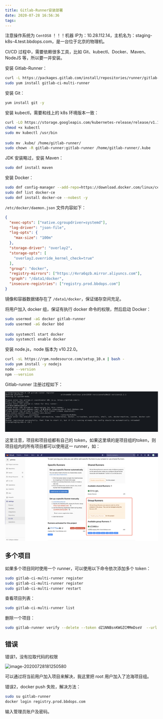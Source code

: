 ```yaml
---
title: Gitlab-Runner安装部署
date: 2020-07-28 16:56:36
tags:
---
```


注意操作系统为 `CentOS8`  ！！！机器 IP为：10.28.112.14，主机名为：staging-k8s-4.test.bbdops.com，是一台位于北京的物理机。

CI/CD 过程中，需要依赖很多工具，比如 Git、kubectl、Docker、Maven、NodeJS 等，所以要一并安装。

安装 Gitlab-Runner：

```bash
curl -L https://packages.gitlab.com/install/repositories/runner/gitlab-runner/script.rpm.sh | sudo bash
sudo yum install gitlab-ci-multi-runner
```

安装 Git：

```bash
yum install git -y
```

安装 kubectl，需要和线上的 k8s 环境版本一致：

```bash
curl -LO https://storage.googleapis.com/kubernetes-release/release/v1.17.4/bin/linux/amd64/kubectl
chmod +x kubectl
sudo mv kubectl /usr/bin

sudo mv .kube/ /home/gitlab-runner/
sudo chown -R gitlab-runner:gitlab-runner /home/gitlab-runner/.kube
```

JDK 安装略过，安装 Maven：

```bash
sudo dnf install maven
```

安装 Docker：

```bash
sudo dnf config-manager --add-repo=https://download.docker.com/linux/centos/docker-ce.repo
sudo dnf list docker-ce
sudo dnf install docker-ce --nobest -y
```

`/etc/docker/daemon.json` 文件内容如下：

```json
{
  "exec-opts": ["native.cgroupdriver=systemd"],
  "log-driver": "json-file",
  "log-opts": {
    "max-size": "100m"
  },
  "storage-driver": "overlay2",
  "storage-opts": [
    "overlay2.override_kernel_check=true"
  ],
  "group": "docker",
  "registry-mirrors": ["https://4vra6qzb.mirror.aliyuncs.com"],
  "graph": "/data1/docker",
  "insecure-registries": ["registry.prod.bbdops.com"]
}
```

镜像和容器数据储存在了 `/data1/docker`，保证储存空间充足。

将用户加入 docker 组，保证有执行 docker 命令的权限，然后启动 Docker：

```bash
sudo usermod -aG docker gitlab-runner
sudo usermod -aG docker bbd

sudo systemctl start docker
sudo systemctl enable docker
```

安装 node.js，node 版本为 v10.22.0。

```bash
curl -sL https://rpm.nodesource.com/setup_10.x | bash -
sudo yum install -y nodejs
node --version
npm --version
```

Gitlab-runner 注册过程如下：

![image-20200728180936343](../../resource/image-20200728180936343.png)

这里注意，项目和项目组都有自己的 token，如果这里填的是项目组的token，则项目组内的所有项目都可以使用这一 runner，如：

![image-20200728183735000](../../resource/image-20200728183735000.png)





## 多个项目

如果多个项目同时使用一个 runner，可以使用以下命令依次添加多个 token：

```bash
sudo gitlab-ci-multi-runner register
sudo gitlab-ci-multi-runner register
sudo gitlab-ci-multi-runner restart
```

查看项目列表：

```bash
sudo gitlab-ci-multi-runner list
```

删除一个项目：

```bash
sudo gitlab-runner verify --delete --token dZ1NNBsnKWGZCMMmDseV  --url http://git.bbdops.com/
```



## 错误

错误1，没有拉取代码的权限

![image-20200728181250580](/Users/jiyouxu/Documents/me/blog-hexo/source/_posts/resource/image-20200728181250580.png)

可以通过将当前用户加入项目来解决，我这里把 root 用户加入了沧海项目组。

错误2，docker push 失败，解决方法：

```bash
sudo su gitlab-runner
docker login registry.prod.bbdops.com
```

输入管理员账户及密码。





